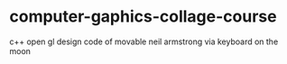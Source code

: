 # computer-gaphics-collage-course
c++ open gl design code of movable neil armstrong via keyboard on the moon 
